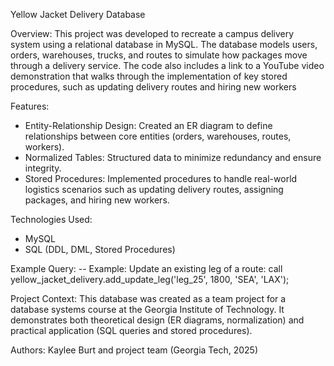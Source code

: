 Yellow Jacket Delivery Database

Overview: This project was developed to recreate a campus delivery system using a relational database in MySQL. The database models users, orders, warehouses, trucks, and routes to simulate how packages move through a delivery service. The code also includes a link to a YouTube video demonstration that walks through the implementation of key stored procedures, such as updating delivery routes and hiring new workers

Features:
- Entity-Relationship Design: Created an ER diagram to define relationships between core entities (orders, warehouses, routes, workers).
- Normalized Tables: Structured data to minimize redundancy and ensure integrity.
- Stored Procedures: Implemented procedures to handle real-world logistics scenarios such as updating delivery routes, assigning packages, and hiring new workers.

Technologies Used:
- MySQL
- SQL (DDL, DML, Stored Procedures)

Example Query:
-- Example: Update an existing leg of a route: call yellow_jacket_delivery.add_update_leg('leg_25', 1800, 'SEA', 'LAX');

Project Context: This database was created as a team project for a database systems course at the Georgia Institute of Technology. It demonstrates both theoretical design (ER diagrams, normalization) and practical application (SQL queries and stored procedures).

Authors: Kaylee Burt and project team (Georgia Tech, 2025)
